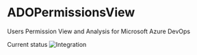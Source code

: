 # ADOPermissionsView
Users Permission View and Analysis for Microsoft Azure DevOps

Current status
![Integration](https://github.com/jagocki/ADOPermissionsView/workflows/Integration/badge.svg)
